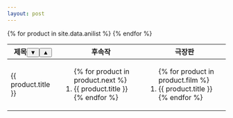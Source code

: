 ```yaml
---
layout: post
---
```


<table id="anilist">
    <thead>
      <tr>
        <th>제목<button onclick="sortTable( 0 )">▼</button><button onclick="reverseTable( 0 )">▲</button></th>
        <th>후속작</th>
        <th>극장판</th>
      </tr>
    </thead>
    <tbody>
      {% for product in site.data.anilist %}
        <tr>
          <td>{{ product.title }}</td>
          <td>
            <ol>
              {% for product in product.next %}
                <li>{{ product.title }}</li>
              {% endfor %}
            </ol>
          </td>
          <td>
            <ol>
              {% for product in product.film %}
                <li>{{ product.title }}</li>
              {% endfor %}
            </ol>
          </td>
        </tr>
      {% endfor %}
    </tbody>
  </table>

<script type="text/javascript">
  var myTable = document.getElementById( "anilist" ); 
  var replace = replacement( myTable );
  function sortTable( index ){ replace.ascending( index ); } 
  function reverseTable( index ){ replace.descending( index ); } 
</script>
